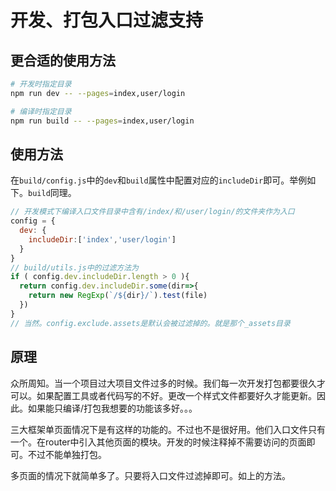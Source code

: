 # 开发、打包入口过滤支持

## 更合适的使用方法

```bash
# 开发时指定目录
npm run dev -- --pages=index,user/login

# 编译时指定目录
npm run build -- --pages=index,user/login
```

## 使用方法
在`build/config.js`中的`dev`和`build`属性中配置对应的`includeDir`即可。举例如下。`build`同理。
```js
// 开发模式下编译入口文件目录中含有/index/和/user/login/的文件夹作为入口
config = {
  dev: {
    includeDir:['index','user/login']
  }
}
// build/utils.js中的过滤方法为
if ( config.dev.includeDir.length > 0 ){
  return config.dev.includeDir.some(dir=>{
    return new RegExp(`/${dir}/`).test(file)
  })
}
// 当然。config.exclude.assets是默认会被过滤掉的。就是那个_assets目录
```
## 原理
众所周知。当一个项目过大项目文件过多的时候。我们每一次开发打包都要很久才可以。如果配置工具或者代码写的不好。更改一个样式文件都要好久才能更新。因此。如果能只编译/打包我想要的功能该多好。。。

三大框架单页面情况下是有这样的功能的。不过也不是很好用。他们入口文件只有一个。在router中引入其他页面的模块。开发的时候注释掉不需要访问的页面即可。不过不能单独打包。

多页面的情况下就简单多了。只要将入口文件过滤掉即可。如上的方法。